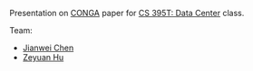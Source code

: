 Presentation on [CONGA](https://people.csail.mit.edu/alizadeh/papers/conga-sigcomm14.pdf) paper for [CS 395T: Data Center](https://www.cs.utexas.edu/~simon/395t/) class.

Team:

- [Jianwei Chen](https://github.com/JianweiCxyz)
- [Zeyuan Hu](https://zhu45.org/)
